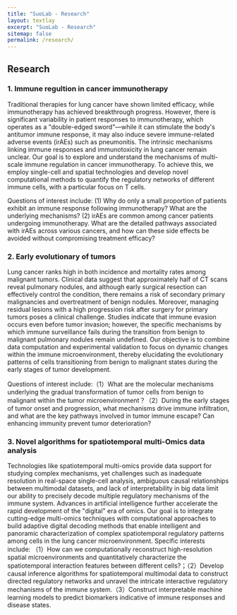```yaml
---
title: "SuoLab - Research"
layout: textlay
excerpt: "SuoLab - Research"
sitemap: false
permalink: /research/
---
```


## Research

### 1. Immune regultion in cancer immunotherapy
Traditional therapies for lung cancer have shown limited efficacy, while immunotherapy has achieved breakthrough progress. However, there is significant variability in patient responses to immunotherapy, which operates as a "double-edged sword"—while it can stimulate the body's antitumor immune response, it may also induce severe immune-related adverse events (irAEs) such as pneumonitis. The intrinsic mechanisms linking immune responses and immunotoxicity in lung cancer remain unclear. Our goal is to explore and understand the mechanisms of multi-scale immune regulation in cancer immunotherapy. To achieve this, we employ single-cell and spatial technologies and develop novel computational methods to quantify the regulatory networks of different immune cells, with a particular focus on T cells.

Questions of interest include: (1) Why do only a small proportion of patients exhibit an immune response following immunotherapy? What are the underlying mechanisms? (2) irAEs are common among cancer patients undergoing immunotherapy. What are the detailed pathways associated with irAEs across various cancers, and how can these side effects be avoided without compromising treatment efficacy?

<!-- ![]({{ site.url }}{{ site.baseurl }}/images/respic/layers_real.jpg){: style="width: 300px; float: right; border: 10px"} -->

### 2. Early evolutionary of tumors
Lung cancer ranks high in both incidence and mortality rates among malignant tumors. Clinical data suggest that approximately half of CT scans reveal pulmonary nodules, and although early surgical resection can effectively control the condition, there remains a risk of secondary primary malignancies and overtreatment of benign nodules. Moreover, managing residual lesions with a high progression risk after surgery for primary tumors poses a clinical challenge. Studies indicate that immune evasion occurs even before tumor invasion; however, the specific mechanisms by which immune surveillance fails during the transition from benign to malignant pulmonary nodules remain undefined. Our objective is to combine data computation and experimental validation to focus on dynamic changes within the immune microenvironment, thereby elucidating the evolutionary patterns of cells transitioning from benign to malignant states during the early stages of tumor development.

Questions of interest include:（1）What are the molecular mechanisms underlying the gradual transformation of tumor cells from benign to malignant within the tumor microenvironment？（2）During the early stages of tumor onset and progression, what mechanisms drive immune infiltration, and what are the key pathways involved in tumor immune escape? Can enhancing immunity prevent tumor deterioration?

<!-- ![]({{ site.url }}{{ site.baseurl }}/images/respic/layers_fft.jpg){: style="width: 300px; float: left; border: 10px"} -->

### 3. Novel algorithms for spatiotemporal multi-Omics data analysis
Technologies like spatiotemporal multi-omics provide data support for studying complex mechanisms, yet challenges such as inadequate resolution in real-space single-cell analysis, ambiguous causal relationships between multimodal datasets, and lack of interpretability in big data limit our ability to precisely decode multiple regulatory mechanisms of the immune system. Advances in artificial intelligence further accelerate the rapid development of the "digital" era of omics. Our goal is to integrate cutting-edge multi-omics techniques with computational approaches to build adaptive digital decoding methods that enable intelligent and panoramic characterization of complex spatiotemporal regulatory patterns among cells in the lung cancer microenvironment.
Specific interests include: （1）How can we computationally reconstruct high-resolution spatial microenvironments and quantitatively characterize the spatiotemporal interaction features between different cells?；（2）Develop causal inference algorithms for spatiotemporal multimodal data to construct directed regulatory networks and unravel the intricate interactive regulatory mechanisms of the immune system.（3）Construct interpretable machine learning models to predict biomarkers indicative of immune responses and disease states.

<!-- A main goal is to use modern technology to build the new instrumentation needed to understand these quantum materials. I learned my trade in [Seamus Davis’ SI-STM lab](http://davisgroup.lassp.cornell.edu/) and with [Felix Baumberger](http://dpmc.unige.ch/gr_baumberger/index.html), and later moved as an [ETH fellow](http://www.ethfellows.ethz.ch/) to [Andreas Wallraff’s qudev lab](http://www.qudev.ethz.ch/) where we investigated coupled cavity arrays in circuit QED. This allowed me to learn new techniques such as high frequency measurements, low temperature noise-free amplification, and quantum-limited measurements. The goal is to combine these with SI-STM.

This will enable the instrumental capabilities to visualize the different quantum mechanical degrees of freedom needed to understand next-generation quantum materials. STM will be the main method, but we use different spectroscopic-imaging techniques to visualize not only the topography, but also the density of states, spins, and other degrees of freedom hidden below the surface. -->
